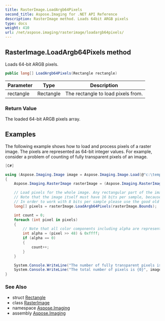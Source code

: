 ```yaml
---
title: RasterImage.LoadArgb64Pixels
second_title: Aspose.Imaging for .NET API Reference
description: RasterImage method. Loads 64bit ARGB pixels
type: docs
weight: 410
url: /net/aspose.imaging/rasterimage/loadargb64pixels/
---
```

## RasterImage.LoadArgb64Pixels method

Loads 64-bit ARGB pixels.

```csharp
public long[] LoadArgb64Pixels(Rectangle rectangle)
```

| Parameter | Type | Description |
| --- | --- | --- |
| rectangle | Rectangle | The rectangle to load pixels from. |

### Return Value

The loaded 64-bit ARGB pixels array.

## Examples

The following example shows how to load and process pixels of a raster image. The pixels are represented as 64-bit integer values. For example, consider a problem of counting of fully transparent pixels of an image.

```csharp
[C#]

using (Aspose.Imaging.Image image = Aspose.Imaging.Image.Load(@"c:\temp\16rgba.png"))
{
    Aspose.Imaging.RasterImage rasterImage = (Aspose.Imaging.RasterImage)image;

    // Load pixels for the whole image. Any rectangular part of the image can be specified as a parameter of the Aspose.Imaging.RasterImage.LoadArgb64Pixels method.
    // Note that the image itself must have 16 bits per sample, because Aspose.Imaging.RasterImage.LoadArgb64Pixels doesn't work with 8 bit per sample.
    // In order to work with 8 bits per sample please use the good old Aspose.Imaging.RasterImage.LoadArgb32Pixels method.
    long[] pixels = rasterImage.LoadArgb64Pixels(rasterImage.Bounds);

    int count = 0;
    foreach (int pixel in pixels)
    {
        // Note that all color components including alpha are represented by 16-bit values, so their allowed values are in the range [0, 63535].
        int alpha = (pixel >> 48) & 0xffff;
        if (alpha == 0)
        {
            count++;
        }
    }

    System.Console.WriteLine("The number of fully transparent pixels is {0}", count);
    System.Console.WriteLine("The total number of pixels is {0}", image.Width * image.Height);
}
```

### See Also

* struct [Rectangle](../../rectangle/)
* class [RasterImage](../)
* namespace [Aspose.Imaging](../../rasterimage/)
* assembly [Aspose.Imaging](../../../)


